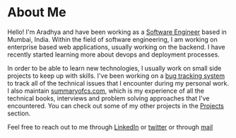 # About Me

Hello! I'm Aradhya and have been working as a [Software Engineer](https://en.wikipedia.org/wiki/Software_engineering) based in Mumbai, India. Within the field of software engineering, I am working on enterprise based web applications, usually working on the backend. I have recently started learning more about devops and deployment processes.

In order to be able to learn new technologies, I usually work on small side projects to keep up with skills. I've been working on a [bug tracking system](https://en.wikipedia.org/wiki/Software_engineering) to track all of the technical issues that I encounter during my personal work. I also maintain [summaryofcs.com](https://www.summaryofcs.com), which is my experience of all the technical books, interviews and problem solving approaches that I've encountered. You can check out some of my other projects in the [Projects](https://en.wikipedia.org/wiki/Software_engineering) section.

Feel free to reach out to me through [LinkedIn](https://www.linkedin.com/in/aradhya-mehta/) or [twitter](https://twitter.com/aradhya_mehta/) or through [mail](https://en.wikipedia.org/wiki/Software_engineering)